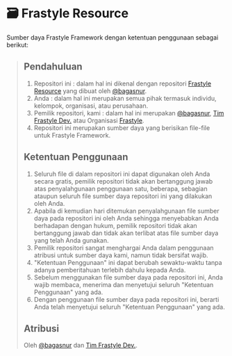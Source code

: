 # 🗃 Frastyle Resource

Sumber daya Frastyle Framework dengan ketentuan penggunaan sebagai berikut:

>   ## Pendahuluan
>   1. Repositori ini : dalam hal ini dikenal dengan repositori [Frastyle Resource](https://github.com/bagasnur/frastyle-resource) yang dibuat oleh [@bagasnur](https://github.com/bagasnur).
>   2. Anda : dalam hal ini merupakan semua pihak termasuk individu, kelompok, organisasi, atau perusahaan.
>   3. Pemilik repositori, kami : dalam hal ini merupakan [@bagasnur](https://github.com/bagasnur), [Tim Frastyle Dev.](https://github.com/orgs/frastyle/people) atau Organisasi [Frastyle](https://github.com/frastyle).
>   4. Repositori ini merupakan sumber daya yang berisikan file-file untuk Frastyle Framework.
>
>   ## Ketentuan Penggunaan
>   1. Seluruh file di dalam repositori ini dapat digunakan oleh Anda secara gratis, pemilik repositori tidak akan bertanggung jawab atas penyalahgunaan penggunaan satu, beberapa, sebagian ataupun seluruh file sumber daya repositori ini yang dilakukan oleh Anda.
>   2. Apabila di kemudian hari ditemukan penyalahgunaan file sumber daya pada repositori ini oleh Anda sehingga menyebabkan Anda berhadapan dengan hukum, pemilik repositori tidak akan bertanggung jawab dan tidak akan terlibat atas file sumber daya yang telah Anda gunakan.
>   2. Pemilik repositori sangat menghargai Anda dalam penggunaan atribusi untuk sumber daya kami, namun tidak bersifat wajib.
>   3. "Ketentuan Penggunaan" ini dapat berubah sewaktu-waktu tanpa adanya pemberitahuan terlebih dahulu kepada Anda.
>   4. Sebelum menggunakan file sumber daya pada repositori ini, Anda wajib membaca, menerima dan menyetujui seluruh "Ketentuan Penggunaan" yang ada.
>   5. Dengan penggunaan file sumber daya pada repositori ini, berarti Anda telah menyetujui seluruh "Ketentuan Penggunaan" yang ada.
>
>   ## Atribusi
>   Oleh [@bagasnur](https://github.com/bagasnur) dan [Tim Frastyle Dev.](https://github.com/orgs/frastyle/people).
